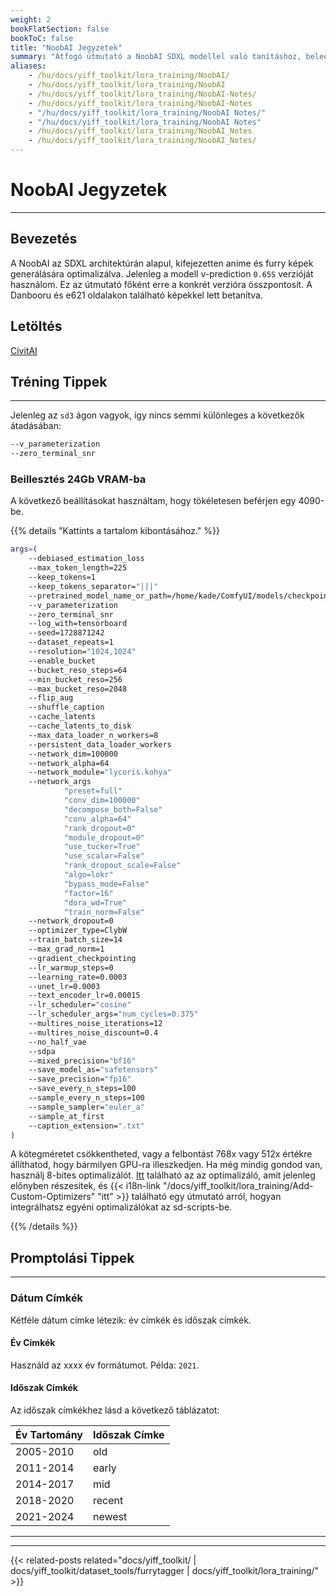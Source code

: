 ```yaml
---
weight: 2
bookFlatSection: false
bookToC: false
title: "NoobAI Jegyzetek"
summary: "Átfogó útmutató a NoobAI SDXL modellel való tanításhoz, beleértve az optimális VRAM beállításokat, tanítási paramétereket és címkézési technikákat időszak-specifikus címkékkel."
aliases:
    - /hu/docs/yiff_toolkit/lora_training/NoobAI/
    - /hu/docs/yiff_toolkit/lora_training/NoobAI
    - /hu/docs/yiff_toolkit/lora_training/NoobAI-Notes/
    - /hu/docs/yiff_toolkit/lora_training/NoobAI-Notes
    - "/hu/docs/yiff_toolkit/lora_training/NoobAI Notes/"
    - "/hu/docs/yiff_toolkit/lora_training/NoobAI Notes"
    - /hu/docs/yiff_toolkit/lora_training/NoobAI_Notes
    - /hu/docs/yiff_toolkit/lora_training/NoobAI_Notes/
---
```


<!--markdownlint-disable MD025 -->

# NoobAI Jegyzetek

---

## Bevezetés

A NoobAI az SDXL architektúrán alapul, kifejezetten anime és furry képek generálására optimalizálva. Jelenleg a modell v-prediction `0.65S` verzióját használom. Ez az útmutató főként erre a konkrét verzióra összpontosít. A Danbooru és e621 oldalakon található képekkel lett betanítva.

## Letöltés

[CivitAI](https://civitai.com/models/833294?modelVersionId=1093948)

## Tréning Tippek

---

Jelenleg az `sd3` ágon vagyok, így nincs semmi különleges a következők átadásában:

```bash
--v_parameterization
--zero_terminal_snr
```

### Beillesztés 24Gb VRAM-ba

A következő beállításokat használtam, hogy tökéletesen beférjen egy 4090-be.

{{% details "Kattints a tartalom kibontásához."  %}}

```bash
args=(
    --debiased_estimation_loss
    --max_token_length=225
    --keep_tokens=1
    --keep_tokens_separator="|||"
    --pretrained_model_name_or_path=/home/kade/ComfyUI/models/checkpoints/noobaiXLVpredv06.safetensors
    --v_parameterization
    --zero_terminal_snr
    --log_with=tensorboard
    --seed=1728871242
    --dataset_repeats=1
    --resolution="1024,1024"
    --enable_bucket
    --bucket_reso_steps=64
    --min_bucket_reso=256
    --max_bucket_reso=2048
    --flip_aug
    --shuffle_caption
    --cache_latents
    --cache_latents_to_disk
    --max_data_loader_n_workers=8
    --persistent_data_loader_workers
    --network_dim=100000
    --network_alpha=64
    --network_module="lycoris.kohya"
    --network_args
            "preset=full"
            "conv_dim=100000"
            "decompose_both=False"
            "conv_alpha=64"
            "rank_dropout=0"
            "module_dropout=0"
            "use_tucker=True"
            "use_scalar=False"
            "rank_dropout_scale=False"
            "algo=lokr"
            "bypass_mode=False"
            "factor=16"
            "dora_wd=True"
            "train_norm=False"
    --network_dropout=0
    --optimizer_type=ClybW
    --train_batch_size=14
    --max_grad_norm=1
    --gradient_checkpointing
    --lr_warmup_steps=0
    --learning_rate=0.0003
    --unet_lr=0.0003
    --text_encoder_lr=0.00015
    --lr_scheduler="cosine"
    --lr_scheduler_args="num_cycles=0.375"
    --multires_noise_iterations=12
    --multires_noise_discount=0.4
    --no_half_vae
    --sdpa
    --mixed_precision="bf16"
    --save_model_as="safetensors"
    --save_precision="fp16"
    --save_every_n_steps=100
    --sample_every_n_steps=100
    --sample_sampler="euler_a"
    --sample_at_first
    --caption_extension=".txt"
)
```

A kötegméretet csökkentheted, vagy a felbontást 768x vagy 512x értékre állíthatod, hogy bármilyen GPU-ra illeszkedjen. Ha még mindig gondod van, használj 8-bites optimalizálót. [Itt](https://github.com/ka-de/sd-scripts/blob/dev/library/optimizers/clybius.py) található az az optimalizáló, amit jelenleg előnyben részesítek, és {{< i18n-link "/docs/yiff_toolkit/lora_training/Add-Custom-Optimizers" "itt" >}} található egy útmutató arról, hogyan integrálhatsz egyéni optimalizálókat az sd-scripts-be.

{{% /details %}}

<!--

### Apróságok

{{% details "Kattints a tartalom kibontásához." %}}

Ennek a figyelmeztetésnek csak egy információs üzenetnek kellene lennie:

```diff
diff --git a/library/sd3_train_utils.py b/library/sd3_train_utils.py
index 38f3c25..c9951a1 100644
--- a/library/sd3_train_utils.py
+++ b/library/sd3_train_utils.py
@@ -290,7 +290,7 @@ def add_sd3_training_arguments(parser: argparse.ArgumentParser):
 def verify_sdxl_training_args(args: argparse.Namespace, supportTextEncoderCaching: bool = True):
     assert not args.v2, "v2 cannot be enabled in SDXL training / SDXL学習ではv2を有効にすることはできません"
     if args.v_parameterization:
-        logger.warning("v_parameterization will be unexpected / SDXL学習ではv_parameterizationは想定外の動作になります")
+        logger.info("v_parameterization is enabled / v_parameterizationが有効になりました")

     if args.clip_skip is not None:
         logger.warning("clip_skip will be unexpected / SDXL学習ではclip_skipは動作しません")
diff --git a/library/sdxl_train_util.py b/library/sdxl_train_util.py
index dc3887c..dc883aa 100644
--- a/library/sdxl_train_util.py
+++ b/library/sdxl_train_util.py
@@ -345,7 +345,7 @@ def add_sdxl_training_arguments(parser: argparse.ArgumentParser, support_text_en
 def verify_sdxl_training_args(args: argparse.Namespace, supportTextEncoderCaching: bool = True):
     assert not args.v2, "v2 cannot be enabled in SDXL training / SDXL学習ではv2を有効にすることはできません"
     if args.v_parameterization:
-        logger.warning("v_parameterization will be unexpected / SDXL学習ではv_parameterizationは想定外の動作になります")
+        logger.info("v_parameterization is enabled / v_parameterizationが有効になりました")

     if args.clip_skip is not None:
         logger.warning("clip_skip will be unexpected / SDXL学習ではclip_skipは動作しません")
```

A kutatási cikkre mutató link helyett, amit már mindannyian olvastunk, ezt az információt is kinyomtathatod:

```diff
diff --git a/library/custom_train_functions.py b/library/custom_train_functions.py
index faf4430..818056c 100644
--- a/library/custom_train_functions.py
+++ b/library/custom_train_functions.py
@@ -27,7 +27,7 @@ def prepare_scheduler_for_custom_training(noise_scheduler, device):

 def fix_noise_scheduler_betas_for_zero_terminal_snr(noise_scheduler):
     # fix beta: zero terminal SNR
-    logger.info(f"fix noise scheduler betas: https://arxiv.org/abs/2305.08891")
+    logger.info(f"zero terminal SNR enabled. / ゼロ終端SNR有効化")

     def enforce_zero_terminal_snr(betas):
```

Végül, fogalmam sincs, miért van itt egy új sor:

```diff
diff --git a/library/train_util.py b/library/train_util.py
index 1aca021..4afcfc3 100644
--- a/library/train_util.py
+++ b/library/train_util.py
@@ -6078,7 +6078,6 @@ def sample_images_common(
             if steps % args.sample_every_n_steps != 0 or epoch is not None:  # steps is not divisible or end of epoch
                 return

-    logger.info("")
     logger.info(f"generating sample images at step / サンプル画像生成 ステップ: {steps}")
     if not os.path.isfile(args.sample_prompts):
         logger.error(f"No prompt file / プロンプトファイルがありません: {args.sample_prompts}")
```

{{% /details %}}
-->

## Promptolási Tippek

---

### Dátum Címkék

Kétféle dátum címke létezik: év címkék és időszak címkék.

#### Év Címkék

Használd az xxxx év formátumot. Példa: `2021`.

#### Időszak Címkék

Az időszak címkékhez lásd a következő táblázatot:

| **Év Tartomány** | **Időszak Címke** |
|:------------|:-------------|
| 2005-2010  | old         |
| 2011-2014  | early       |
| 2014-2017  | mid         |
| 2018-2020  | recent      |
| 2021-2024  | newest      |

---

---

{{< related-posts related="docs/yiff_toolkit/ | docs/yiff_toolkit/dataset_tools/furrytagger | docs/yiff_toolkit/lora_training/" >}}
